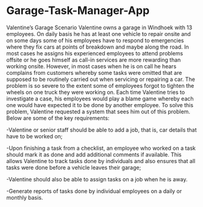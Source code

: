 # Garage-Task-Manager-App
Valentine’s Garage Scenario
Valentine owns a garage in Windhoek with 13 employees. On daily basis he has
at least one vehicle to repair onsite and on some days some of his employees have to
respond to emergencies where they fix cars at points of breakdown and maybe along
the road. In most cases he assigns his experienced employees to attend problems
offsite or he goes himself as call-in services are more rewarding than working onsite.
However, in most cases when he is on call he hears complains from customers whereby
some tasks were omitted that are supposed to be routinely carried out when servicing
or repairing a car. The problem is so severe to the extent some of employees forgot to
tighten the wheels on one truck they were working on. Each time Valentine tries to
investigate a case, his employees would play a blame game whereby each one would
have expected it to be done by another employee. To solve this problem, Valentine
requested a system that sees him out of this problem. Below are some of the key
requirements:

-Valentine or senior staff should be able to add a job, that is, car details that
have to be worked on;

-Upon finishing a task from a checklist, an employee who worked on a task
should mark it as done and add additional comments if available. This allows
Valentine to track tasks done by individuals and also ensures that all tasks were
done before a vehicle leaves their garage;

-Valentine should also be able to assign tasks on a job when he is away.

-Generate reports of tasks done by individual employees on a daily or monthly
basis.

